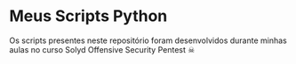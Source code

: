 # Meus Scripts Python

Os scripts presentes neste repositório foram desenvolvidos durante minhas aulas no curso Solyd Offensive Security Pentest ☠
